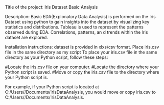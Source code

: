 Title of the project: Iris Dataset Basic Analysis

Description: Basic EDA(Explonatory Data Analysis) is performed on the Iris Dataset using python to gain insights into the dataset by visualizing key statistics and distributions. Tableau is used to represent the patterns observed during EDA. Correlations, patterns, an d trends within the Iris dataset are explored.

Installation instructions: dataset is provided in xlxs/csv format. Place iris.csv file in the same directory  as my script
To place your iris.csv file in the same directory as your Python script, follow these steps:

#Locate the iris.csv file on your computer.
#Locate the directory where your Python script is saved.
#Move or copy the iris.csv file to the directory where your Python script is.

For example, if your Python script is located at C:/Users/<userName>/Documents/IrisDataAnalysis, you would move or copy iris.csv to C:/Users/<userName>/Documents/IrisDataAnalysis.

